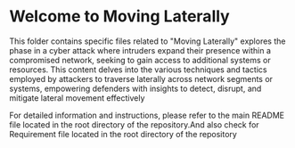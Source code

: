# Welcome to Moving Laterally

This folder contains specific files related to "Moving Laterally" explores the phase in a cyber attack where intruders expand their presence within a compromised network, seeking to gain access to additional systems or resources. This content delves into the various techniques and tactics employed by attackers to traverse laterally across network segments or systems, empowering defenders with insights to detect, disrupt, and mitigate lateral movement effectively

For detailed information and instructions, please refer to the main README file located in the root directory of the repository.And also check for Requirement file located in the root directory of the repository

